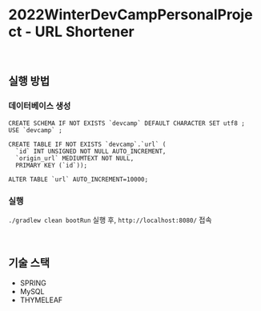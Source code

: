 # 2022WinterDevCampPersonalProject - URL Shortener

<br>

## 실행 방법
### 데이터베이스 생성
```
CREATE SCHEMA IF NOT EXISTS `devcamp` DEFAULT CHARACTER SET utf8 ;
USE `devcamp` ;

CREATE TABLE IF NOT EXISTS `devcamp`.`url` (
  `id` INT UNSIGNED NOT NULL AUTO_INCREMENT,
  `origin_url` MEDIUMTEXT NOT NULL,
  PRIMARY KEY (`id`));

ALTER TABLE `url` AUTO_INCREMENT=10000;
```

### 실행
`./gradlew clean bootRun` 실행 후, `http://localhost:8080/` 접속

<br>


## 기술 스택
 - SPRING
 - MySQL
 - THYMELEAF
